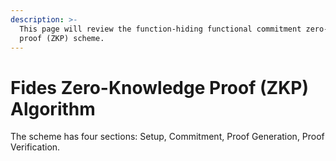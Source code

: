 ```yaml
---
description: >-
  This page will review the function-hiding functional commitment zero-knowledge
  proof (ZKP) scheme.
---
```


# Fides Zero-Knowledge Proof (ZKP) Algorithm

The scheme has four sections: Setup, Commitment, Proof Generation, Proof Verification.
